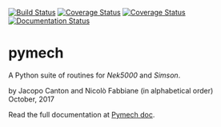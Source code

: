 [![Build Status](https://travis-ci.org/jcanton/pymech.svg?branch=master)](https://travis-ci.org/jcanton/pymech/builds)
[![Coverage Status](https://coveralls.io/repos/github/jcanton/pymech/badge.svg?branch=master)](https://coveralls.io/github/jcanton/pymech?branch=master)
[![Coverage Status](https://coveralls.io/repos/github/jcanton/pymech/badge.png?branch=master)](https://coveralls.io/github/jcanton/pymech?branch=master)
[![Documentation Status](https://readthedocs.org/projects/pymech/badge/?version=latest)](http://pymech.readthedocs.org/en/latest/?badge=latest)

# pymech

A Python suite of routines for *Nek5000* and *Simson*.

by Jacopo Canton and Nicolò Fabbiane (in alphabetical order)<br>
October, 2017

Read the full documentation at [Pymech doc](http://pymech.readthedocs.io).
